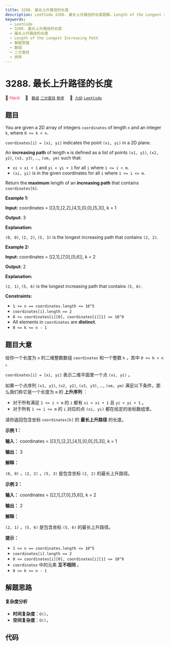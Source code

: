 ```yaml
---
title: 3288. 最长上升路径的长度
description: LeetCode 3288. 最长上升路径的长度题解，Length of the Longest Increasing Path，包含解题思路、复杂度分析以及完整的 JavaScript 代码实现。
keywords:
  - LeetCode
  - 3288. 最长上升路径的长度
  - 最长上升路径的长度
  - Length of the Longest Increasing Path
  - 解题思路
  - 数组
  - 二分查找
  - 排序
---
```


# 3288. 最长上升路径的长度

🔴 <font color=#ff334b>Hard</font>&emsp; 🔖&ensp; [`数组`](/tag/array.md) [`二分查找`](/tag/binary-search.md) [`排序`](/tag/sorting.md)&emsp; 🔗&ensp;[`力扣`](https://leetcode.cn/problems/length-of-the-longest-increasing-path) [`LeetCode`](https://leetcode.com/problems/length-of-the-longest-increasing-path)

## 题目

You are given a 2D array of integers `coordinates` of length `n` and an
integer `k`, where `0 <= k < n`.

`coordinates[i] = [xi, yi]` indicates the point `(xi, yi)` in a 2D plane.

An **increasing path** of length `m` is defined as a list of points `(x1,
y1)`, `(x2, y2)`, `(x3, y3)`, ..., `(xm, ym)` such that:

  * `xi < xi + 1` and `yi < yi + 1` for all `i` where `1 <= i < m`.
  * `(xi, yi)` is in the given coordinates for all `i` where `1 <= i <= m`.

Return the **maximum** length of an **increasing path** that contains
`coordinates[k]`.



**Example 1:**

**Input:** coordinates = [[3,1],[2,2],[4,1],[0,0],[5,3]], k = 1

**Output:** 3

**Explanation:**

`(0, 0)`, `(2, 2)`, `(5, 3)` is the longest increasing path that contains `(2,
2)`.

**Example 2:**

**Input:** coordinates = [[2,1],[7,0],[5,6]], k = 2

**Output:** 2

**Explanation:**

`(2, 1)`, `(5, 6)` is the longest increasing path that contains `(5, 6)`.



**Constraints:**

  * `1 <= n == coordinates.length <= 10^5`
  * `coordinates[i].length == 2`
  * `0 <= coordinates[i][0], coordinates[i][1] <= 10^9`
  * All elements in `coordinates` are **distinct**.
  * `0 <= k <= n - 1`


## 题目大意

给你一个长度为 `n` 的二维整数数组 `coordinates` 和一个整数 `k` ，其中 `0 <= k < n` 。

`coordinates[i] = [xi, yi]` 表示二维平面里一个点 `(xi, yi)` 。

如果一个点序列 `(x1, y1)`, `(x2, y2)`, `(x3, y3)`, ..., `(xm, ym)`
满足以下条件，那么我们称它是一个长度为 `m` 的 **上升序列**  ：

  * 对于所有满足 `1 <= i < m` 的 `i` 都有 `xi < xi + 1` 且 `yi < yi + 1` 。
  * 对于所有 `1 <= i <= m` 的 `i` 对应的点 `(xi, yi)` 都在给定的坐标数组里。

请你返回包含坐标 `coordinates[k]` 的 **最长上升路径**  的长度。



**示例 1：**

**输入：** coordinates = [[3,1],[2,2],[4,1],[0,0],[5,3]], k = 1

**输出：** 3

**解释：**

`(0, 0)` ，`(2, 2)` ，`(5, 3)` 是包含坐标 `(2, 2)` 的最长上升路径。

**示例 2：**

**输入：** coordinates = [[2,1],[7,0],[5,6]], k = 2

**输出：** 2

**解释：**

`(2, 1)` ，`(5, 6)` 是包含坐标 `(5, 6)` 的最长上升路径。



**提示：**

  * `1 <= n == coordinates.length <= 10^5`
  * `coordinates[i].length == 2`
  * `0 <= coordinates[i][0], coordinates[i][1] <= 10^9`
  * `coordinates` 中的元素 **互不相同**  。
  * `0 <= k <= n - 1`


## 解题思路

#### 复杂度分析

- **时间复杂度**：`O()`，
- **空间复杂度**：`O()`，

## 代码

```javascript

```